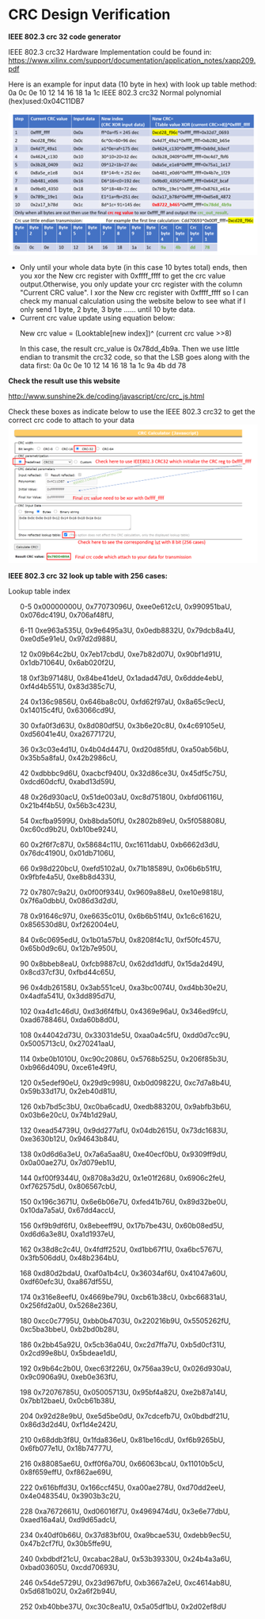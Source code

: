 # CRC Design Verification

**IEEE 802.3 crc 32 code generator**


IEEE 802.3 crc32 Hardware Implementation could be found in: https://www.xilinx.com/support/documentation/application_notes/xapp209.pdf

Here is an example for input data (10 byte in hex) with look up table method: 0a 0c 0e 10 12 14 16 18 1a 1c 
IEEE 802.3 crc32 Normal polynomial (hex)used:0x04C11DB7

![alt text](https://github.com/Asfagus/CRC-Design-Verification/blob/main/crc32.png)

<ul>
<li> Only until your whole data byte (in this case 10 bytes total) ends, then you xor the New crc register with 0xffff_ffff to get the crc value output.Otherwise, you only update your crc register with the column "Current CRC value". I xor the New crc register with 0xffff_ffff so I can check my manual calculation using the website below to see what if I only send 1 byte, 2 byte, 3 byte ...... until 10 byte data.</li>
<li> Current crc value update using equation below:

New crc value = (Looktable[new index])^ (current crc value >>8) </li>

In this case, the result crc_value is 0x78dd_4b9a. Then we use little endian to transmit the crc32 code, so that the LSB goes along with the data first: 0a 0c 0e 10 12 14 16 18 1a 1c 9a 4b dd 78
</ul>

**Check the result use this website**


http://www.sunshine2k.de/coding/javascript/crc/crc_js.html

Check these boxes as indicate below to use the IEEE 802.3 crc32 to get the correct crc code to attach to your data
![alt text](https://github.com/Asfagus/CRC-Design-Verification/blob/main/crc32_websitechecker_example.png)

**IEEE 802.3 crc 32 look up table with 256 cases:**

Lookup table
    index
<ul>  0-5		  0x00000000U, 0x77073096U, 0xee0e612cU, 0x990951baU, 0x076dc419U, 0x706af48fU,</ul>
<ul>  6-11    0xe963a535U, 0x9e6495a3U, 0x0edb8832U, 0x79dcb8a4U, 0xe0d5e91eU, 0x97d2d988U,</ul>
<ul>  12      0x09b64c2bU, 0x7eb17cbdU, 0xe7b82d07U, 0x90bf1d91U, 0x1db71064U, 0x6ab020f2U,</ul>
<ul>  18      0xf3b97148U, 0x84be41deU, 0x1adad47dU, 0x6ddde4ebU, 0xf4d4b551U, 0x83d385c7U,</ul>
<ul>  24      0x136c9856U, 0x646ba8c0U, 0xfd62f97aU, 0x8a65c9ecU, 0x14015c4fU, 0x63066cd9U,</ul>
<ul>  30      0xfa0f3d63U, 0x8d080df5U, 0x3b6e20c8U, 0x4c69105eU, 0xd56041e4U, 0xa2677172U,</ul>
<ul>  36      0x3c03e4d1U, 0x4b04d447U, 0xd20d85fdU, 0xa50ab56bU, 0x35b5a8faU, 0x42b2986cU,</ul>
<ul>  42      0xdbbbc9d6U, 0xacbcf940U, 0x32d86ce3U, 0x45df5c75U, 0xdcd60dcfU, 0xabd13d59U,</ul>
<ul>  48      0x26d930acU, 0x51de003aU, 0xc8d75180U, 0xbfd06116U, 0x21b4f4b5U, 0x56b3c423U,</ul>
<ul>  54      0xcfba9599U, 0xb8bda50fU, 0x2802b89eU, 0x5f058808U, 0xc60cd9b2U, 0xb10be924U,</ul>
<ul>  60      0x2f6f7c87U, 0x58684c11U, 0xc1611dabU, 0xb6662d3dU, 0x76dc4190U, 0x01db7106U,</ul>
<ul>  66      0x98d220bcU, 0xefd5102aU, 0x71b18589U, 0x06b6b51fU, 0x9fbfe4a5U, 0xe8b8d433U,</ul>
<ul>  72      0x7807c9a2U, 0x0f00f934U, 0x9609a88eU, 0xe10e9818U, 0x7f6a0dbbU, 0x086d3d2dU,</ul>
<ul>  78      0x91646c97U, 0xe6635c01U, 0x6b6b51f4U, 0x1c6c6162U, 0x856530d8U, 0xf262004eU,</ul>
<ul>  84      0x6c0695edU, 0x1b01a57bU, 0x8208f4c1U, 0xf50fc457U, 0x65b0d9c6U, 0x12b7e950U,</ul>
<ul>  90      0x8bbeb8eaU, 0xfcb9887cU, 0x62dd1ddfU, 0x15da2d49U, 0x8cd37cf3U, 0xfbd44c65U,</ul>
<ul>  96      0x4db26158U, 0x3ab551ceU, 0xa3bc0074U, 0xd4bb30e2U, 0x4adfa541U, 0x3dd895d7U,</ul>
<ul>  102     0xa4d1c46dU, 0xd3d6f4fbU, 0x4369e96aU, 0x346ed9fcU, 0xad678846U, 0xda60b8d0U,</ul>
<ul>  108     0x44042d73U, 0x33031de5U, 0xaa0a4c5fU, 0xdd0d7cc9U, 0x5005713cU, 0x270241aaU,</ul>
<ul>  114     0xbe0b1010U, 0xc90c2086U, 0x5768b525U, 0x206f85b3U, 0xb966d409U, 0xce61e49fU,</ul>
<ul>  120     0x5edef90eU, 0x29d9c998U, 0xb0d09822U, 0xc7d7a8b4U, 0x59b33d17U, 0x2eb40d81U,</ul>
<ul>  126     0xb7bd5c3bU, 0xc0ba6cadU, 0xedb88320U, 0x9abfb3b6U, 0x03b6e20cU, 0x74b1d29aU,</ul>
<ul>  132     0xead54739U, 0x9dd277afU, 0x04db2615U, 0x73dc1683U, 0xe3630b12U, 0x94643b84U,</ul>
<ul>  138     0x0d6d6a3eU, 0x7a6a5aa8U, 0xe40ecf0bU, 0x9309ff9dU, 0x0a00ae27U, 0x7d079eb1U,</ul>
<ul>  144     0xf00f9344U, 0x8708a3d2U, 0x1e01f268U, 0x6906c2feU, 0xf762575dU, 0x806567cbU,</ul>
<ul>  150     0x196c3671U, 0x6e6b06e7U, 0xfed41b76U, 0x89d32be0U, 0x10da7a5aU, 0x67dd4accU,</ul>
<ul>  156     0xf9b9df6fU, 0x8ebeeff9U, 0x17b7be43U, 0x60b08ed5U, 0xd6d6a3e8U, 0xa1d1937eU,</ul>
<ul>  162     0x38d8c2c4U, 0x4fdff252U, 0xd1bb67f1U, 0xa6bc5767U, 0x3fb506ddU, 0x48b2364bU,</ul>
<ul>  168     0xd80d2bdaU, 0xaf0a1b4cU, 0x36034af6U, 0x41047a60U, 0xdf60efc3U, 0xa867df55U,</ul>
<ul>  174     0x316e8eefU, 0x4669be79U, 0xcb61b38cU, 0xbc66831aU, 0x256fd2a0U, 0x5268e236U,</ul>
<ul>  180     0xcc0c7795U, 0xbb0b4703U, 0x220216b9U, 0x5505262fU, 0xc5ba3bbeU, 0xb2bd0b28U,</ul>
<ul>  186     0x2bb45a92U, 0x5cb36a04U, 0xc2d7ffa7U, 0xb5d0cf31U, 0x2cd99e8bU, 0x5bdeae1dU,</ul>
<ul>  192     0x9b64c2b0U, 0xec63f226U, 0x756aa39cU, 0x026d930aU, 0x9c0906a9U, 0xeb0e363fU,</ul>
<ul>  198     0x72076785U, 0x05005713U, 0x95bf4a82U, 0xe2b87a14U, 0x7bb12baeU, 0x0cb61b38U,</ul>
<ul>  204     0x92d28e9bU, 0xe5d5be0dU, 0x7cdcefb7U, 0x0bdbdf21U, 0x86d3d2d4U, 0xf1d4e242U,</ul>
<ul>  210     0x68ddb3f8U, 0x1fda836eU, 0x81be16cdU, 0xf6b9265bU, 0x6fb077e1U, 0x18b74777U,</ul>
<ul>  216     0x88085ae6U, 0xff0f6a70U, 0x66063bcaU, 0x11010b5cU, 0x8f659effU, 0xf862ae69U,</ul>
<ul>  222     0x616bffd3U, 0x166ccf45U, 0xa00ae278U, 0xd70dd2eeU, 0x4e048354U, 0x3903b3c2U,</ul>
<ul>  228     0xa7672661U, 0xd06016f7U, 0x4969474dU, 0x3e6e77dbU, 0xaed16a4aU, 0xd9d65adcU,</ul>
<ul>  234     0x40df0b66U, 0x37d83bf0U, 0xa9bcae53U, 0xdebb9ec5U, 0x47b2cf7fU, 0x30b5ffe9U,</ul>
<ul>  240     0xbdbdf21cU, 0xcabac28aU, 0x53b39330U, 0x24b4a3a6U, 0xbad03605U, 0xcdd70693U,</ul>
<ul>  246     0x54de5729U, 0x23d967bfU, 0xb3667a2eU, 0xc4614ab8U, 0x5d681b02U, 0x2a6f2b94U,</ul>
<ul>  252     0xb40bbe37U, 0xc30c8ea1U, 0x5a05df1bU, 0x2d02ef8dU</ul>

